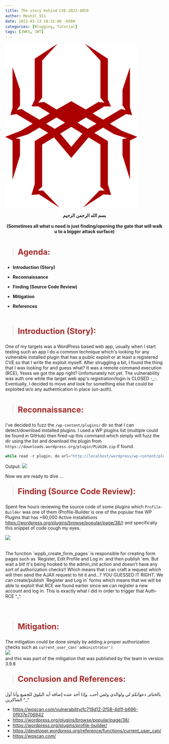 ```yaml
---
title: The story behind CVE-2023-4059
author: Mesh3l_911
date: 2022-03-13 18:32:00 -0500
categories: [Blogging, Tutorial]
tags: [JWKS, JWT]
---
```



<p class="aligncenter">
    <img src="/pics/LOGO.png" alt="centered image" />
</p>


<center><b> بسم الله الرحمن الرحيم</b></center><br>

<center><b>(Sometimes all what u need is just finding/opening the gate that will walk u to a bigger attack surface)</b></center><br>


> <html><body><b><p style="color:#A52A2A;font-size:25px">Agenda:</p></b></body></html>

<ul><li><b>Introduction (Story)</b></li></ul>
<ul><li><b>Reconnaissance</b></li></ul>
<ul><li><b>Finding (Source Code Review)</b></li></ul>
<ul><li><b>Mitigation</b></li></ul>
<ul><li><b>References</b></li></ul>
<br>

> <html><body><b><p style="color:#A52A2A;font-size:25px">Introduction (Story):</p></b></body></html>

One of my targets was a WordPress based web app, usually when I start testing such an app I do a common technique which's looking for any vulnerable installed plugin that has a public exploit or at least a registered CVE so that I write the exploit myself. After struggling a bit, I found the thing that I was looking for and guess what? It was a remote command execution (RCE), Yesss we got the app right? Unfortunately not yet. The vulnerability was auth one while the target web app's registration/login is CLOSED -_-. Eventually, I decided to move and look for something else that could be exploited w/o any authentication in place (un-auth).
<br><br>
> <html><body><b><p style="color:#A52A2A;font-size:25px">Reconnaissance:</p></b></body></html>

I've decided to fuzz the  `/wp-content/plugins/` dir so that I can detect/download installed plugins. I used a WP plugins list (multiple could be found in GitHub) then fired-up this command which simply will fuzz the dir using the list and download the plugin from `https://downloads.wordpress.org/plugin/PLUGIN.zip` if found.

```python
while read -r plugin; do url="http://localhost/wordpress/wp-content/plugins/$plugin/"; wget --spider $url 2>&1 | grep -q '404 Not Found' || wget -nv "https://downloads.wordpress.org/plugin/$plugin.zip"; done < plugins.txt
```

Output:
![](../../posts_pics/recon_cv.png)

Now we are ready to dive ...
<br>
> <html><body><b><p style="color:#A52A2A;font-size:25px">Finding (Source Code Review):</p></b></body></html>

Spent few hours reviewing the source code of some plugins which `Profile-Builder` was one of them (Profile-Builder is one of the popular free WP Plugins that has +60,000 Active installations https://wordpress.org/plugins/browse/popular/page/36/) and specifically this snippet of code cough my eyes.
<br>

![](../../posts_pics/snippet_cv.png)

<br>
The function `wppb_create_form_pages` is responsible for creating form pages such as `Register, Edit Profile and Log in` and then publish 'em. But wait a bit! It's being hooked to the admin_init action and doesn't have any sort of authorization checks!! Which means that I can craft a request which will then send the AJAX request to hit it and...? YOU GUESSED IT RIGHT. We can create/publish `Register and Log in` forms which means that we will be able to exploit that RCE we found earlier since we can register a new account and log in.  This is exactly what I did in order to trigger that Auth-RCE ^_^. 

<br><br>
> <html><body><b><p style="color:#A52A2A;font-size:25px">Mitigation:</p></b></body></html>

The mitigation could be done simply by adding a proper authorization checks such as `current_user_can('administrator')`
<br>
![](../../posts_pics/mitigation_cv.png)
<br>and this was part of the mitigation that was published by the team in version 3.9.8 <br>

> <html><body><b><p style="color:#A52A2A;font-size:25px">Conclusion and References:</p></b></body></html>

 بالختام, دعواتكم لي ولوالدي ولمن أحب.
 وإذا أحد عنده إضافة أبد البلوق للجميع وأنا أول الشاكرين ^_^

- https://wpscan.com/vulnerability/fc719d12-2f58-4d1f-b696-0f937e706842
-   https://wordpress.org/plugins/browse/popular/page/36/
-   https://wordpress.org/plugins/profile-builder/
-   https://developer.wordpress.org/reference/functions/current_user_can/
-   https://wpscan.com/

